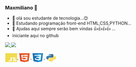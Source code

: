 ### Maxmiliano 👋


- 🔭 olá sou estudante de tecnologia...😊
- 🌱 Estudando programação front-end  HTML,CSS,PYTHON...
- 🤔 Ajudas aqui sempre serão bem vindas 👍👍👍👍 ...
-  iniciante aqui no github
<a href="">
 <div align="">
  <img height="180em" src="https://github-readme-stats.vercel.app/api?username=maxxmiliano&show_icons=true&theme=darck&include_all_commits=true&count_private=true"/>
  <img height="180em" src="https://github-readme-stats.vercel.app/api/top-langs/?username=maxxmiliano&layout=compact&langs_count=7&theme=darck"/>
</div>

<div style="display: inline_block"><br>
  <img align="center" alt="Rafa-Js" height="30" width="40" src="https://raw.githubusercontent.com/devicons/devicon/master/icons/javascript/javascript-plain.svg">
 <img align="center" alt="Rafa-HTML" height="30" width="40" src="https://raw.githubusercontent.com/devicons/devicon/master/icons/html5/html5-original.svg">
  <img align="center" alt="Rafa-CSS" height="30" width="40" src="https://raw.githubusercontent.com/devicons/devicon/master/icons/css3/css3-original.svg">
  <img align="center" alt="Rafa-Python" height="30" width="40" src="https://raw.githubusercontent.com/devicons/devicon/master/icons/python/python-original.svg">

  
</div>



